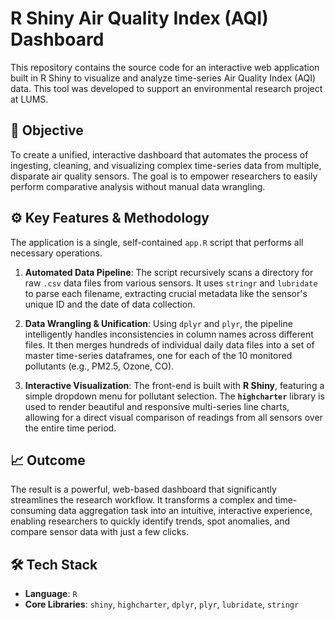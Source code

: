 # R Shiny Air Quality Index (AQI) Dashboard

This repository contains the source code for an interactive web application built in R Shiny to visualize and analyze time-series Air Quality Index (AQI) data. This tool was developed to support an environmental research project at LUMS.

## 🎯 Objective
To create a unified, interactive dashboard that automates the process of ingesting, cleaning, and visualizing complex time-series data from multiple, disparate air quality sensors. The goal is to empower researchers to easily perform comparative analysis without manual data wrangling.

## ⚙️ Key Features & Methodology
The application is a single, self-contained `app.R` script that performs all necessary operations.

1.  **Automated Data Pipeline**: The script recursively scans a directory for raw `.csv` data files from various sensors. It uses `stringr` and `lubridate` to parse each filename, extracting crucial metadata like the sensor's unique ID and the date of data collection.

2.  **Data Wrangling & Unification**: Using `dplyr` and `plyr`, the pipeline intelligently handles inconsistencies in column names across different files. It then merges hundreds of individual daily data files into a set of master time-series dataframes, one for each of the 10 monitored pollutants (e.g., PM2.5, Ozone, CO).

3.  **Interactive Visualization**: The front-end is built with **R Shiny**, featuring a simple dropdown menu for pollutant selection. The **`highcharter`** library is used to render beautiful and responsive multi-series line charts, allowing for a direct visual comparison of readings from all sensors over the entire time period.

## 📈 Outcome
The result is a powerful, web-based dashboard that significantly streamlines the research workflow. It transforms a complex and time-consuming data aggregation task into an intuitive, interactive experience, enabling researchers to quickly identify trends, spot anomalies, and compare sensor data with just a few clicks.

## 🛠️ Tech Stack
* **Language**: `R`
* **Core Libraries**: `shiny`, `highcharter`, `dplyr`, `plyr`, `lubridate`, `stringr`

